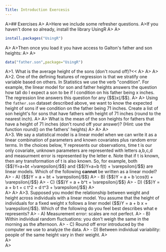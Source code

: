```yaml
---
Title: Introduction Exercesis
---
```



A>## Exercises
A>
A>Here we include some refresher questions. 
A>If you haven't done so already, install the library UsingR
A>
A>
```r
install.packages("UsingR")
```
A>
A>Then once you load it you have access to Galton's father and son heights:
A>
A>
```r
data("father.son",package="UsingR")
```
A>1. What is the average height of the sons (don't round off)?<<
A>
A>
A>
A>2. One of the defining features of regression is that we stratify one variable based on others. In Statistics we use the verb "condition". For example, the linear model for son and father heights answers the question how tall do I expect a son to be if I condition on his father being x inches. The regression line answers this question for any {$$}x{/$$}.
A>
A>    Using the `father.son` dataset described above, we want to know the expected height of sons if we condition on the father being 71 inches. Create a list of son height's for sons that have fathers with height of 71 inches (round to the nearest inch).
A>
A>    What is the mean of the son heights for fathers that have a height of 71 inches (don't round off your answer)? (Hint: use the function round() on the fathers' heights)
A>
A>
A>    
A>3. We say a statistical model is a linear model when we can write it as a linear combination of parameters and known covariates plus random error terms. In the choices below, Y represents our observations, time t is our only covariate, unknown parameters are represented with letters a,b,c,d and measurment error is represented by the letter e. Note that if t is known, then any transformation of t is also known. So, for example, both {$$}Y=a+bt +\varepsilon{/$$} and {$$}Y=a+b f(t) + \varepsilon{/$$} are linear models. Which of the following **cannot** be written as a linear model?
A>  - A) {$$}Y = a + bt + \varepsilon{/$$}
A>  - B) {$$}Y = a + b \cos(t) + \varepsilon{/$$}
A>  - C) {$$}Y = a + b^t + \varepsilon{/$$}
A>  - D) {$$}Y = a + b t + c t^2 + d t^3 + \varepsilon{/$$}
A>  
A>
A>
A>3. Supposed you model the relationship between weight and height across individuals with a linear model. You assume that the height of individuals for a fixed weight x follows a liner model {$$}Y = a + b x + \varepsilon{/$$}. Which of the following do you feel best describes what e represents?
A>  - A) Measurement error: scales are not perfect.
A>  - B) Within individual random fluctuations: you don't weigh the same in the morning as the afternoon.
A>  - C) Round off error introduced by the computer we use to analyze the data.
A>  - D) Between individual variability: people of the same height vary in their weight.
A>  
A>  
A>
